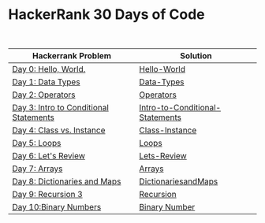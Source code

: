 # HackerRank 30 Days of Code
<br>


| Hackerrank Problem                                                                                                          | Solution                                                                                        |
|-----------------------------------------------------------------------------------------------------------------------------|-------------------------------------------------------------------------------------------------|
| [Day 0: Hello, World.](https://www.hackerrank.com/challenges/30-hello-world/problem?isFullScreen=true)                      | [Hello-World](Solutions/Day0-Hello-World/src/Main.java)                                         |
| [Day 1: Data Types](https://www.hackerrank.com/challenges/30-data-types/problem?isFullScreen=true)                          | [Data-Types](Solutions/Day1-Data-Types/src/Main.java)                                           |
| [Day 2: Operators](https://www.hackerrank.com/challenges/30-operators?isFullScreen=true)                                    | [Operators](Solutions/Day2-Operators/src/Main.java)                                             |
| [Day 3: Intro to Conditional Statements](https://www.hackerrank.com/challenges/30-conditional-statements?isFullScreen=true) | [Intro-to-Conditional-Statements](Solutions/Day3-Intro-to-Conditional-Statements/src/Main.java) |
| [Day 4: Class vs. Instance](https://www.hackerrank.com/challenges/30-class-vs-instance?isFullScreen=true)                   | [Class-Instance](Solutions/Day4-Class-Instance/src/Person.java)                                 |
| [Day 5: Loops](https://www.hackerrank.com/challenges/30-loops?isFullScreen=true)                                            | [Loops](Solutions/Day5-Loops/src/Solution.java)                                                 |
| [Day 6: Let's Review](https://www.hackerrank.com/challenges/30-review-loop?isFullScreen=true)                               | [Lets-Review](Solutions/Day6-Lets-Review-Types/src/Solution.java)                               |
| [Day 7: Arrays](https://www.hackerrank.com/challenges/30-arrays?isFullScreen=true)                                          | [Arrays](Solutions/Day7-Arrays/src/Solution.java)                                               |
| [Day 8: Dictionaries and Maps](https://www.hackerrank.com/challenges/30-dictionaries-and-maps?isFullScreen=true)            | [DictionariesandMaps](Solutions/Day8-DictionariesandMaps/src/Solution.java)                     |
| [Day 9: Recursion 3](https://www.hackerrank.com/challenges/30-recursion?isFullScreen=true)                                  | [Recursion](Solutions/Day9-Recursion/src/Solution.java)                                         |
| [Day 10:Binary Numbers](https://www.hackerrank.com/challenges/30-binary-numbers/problem?isFullScreen=true)                  | [Binary Number](Solutions/Day10-Binary-Numbers/src/Solution.java)                                     |